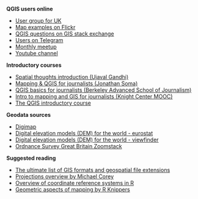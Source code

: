 **QGIS users online**

- [User group for UK](https://qgis.uk/)
- [Map examples on Flickr](https://www.flickr.com/groups/qgis/pool/)
- [QGIS questions on GIS stack exchange](https://gis.stackexchange.com/questions/tagged/qgis)
- [Users on Telegram](https://t.me/joinchat/Aq2V5RPoxYYhXqUPoxRWPQ)
- [Monthly meetup](https://github.com/qgis/QGIS/wiki)
- [Youtube channel](https://www.youtube.com/channel/UCGS162t4hkOA0b35ucf1yng/featured)


**Introductory courses**

- [Spatial thoughts introduction (Ujaval Gandhi)](https://courses.spatialthoughts.com/spatial-data-viz.html)
- [Mapping & QGIS for journalists (Jonathan Soma)](https://jonathansoma.com/tutorials/mapping/)
- [QGIS basics for journalists (Berkeley Advanced School of Journalism)](https://multimedia.journalism.berkeley.edu/tutorials/qgis-basics-journalists/)
- [Intro to mapping and GIS for journalists (Knight Center MOOC)](https://journalismcourses.org/course/mappingandgis/)
- [The QGIS introductory course](https://docs.qgis.org/testing/en/docs/gentle_gis_introduction/index.html#gentle-introduction-gis)


**Geodata sources**

- [Digimap](https://digimap.edina.ac.uk)
- [Digital elevation models (DEM) for the world - eurostat](https://ec.europa.eu/eurostat/web/gisco/geodata/reference-data/elevation/copernicus-dem/elevation)
- [Digital elevation models (DEM) for the world - viewfinder](http://viewfinderpanoramas.org/dem3.html)
- [Ordnance Survey Great Britain Zoomstack](https://www.ordnancesurvey.co.uk/business-government/products/open-zoomstack)


**Suggested reading**

- [The ultimate list of GIS formats and geospatial file extensions](https://gisgeography.com/gis-formats/)
- [Projections overview by Michael Corey](https://source.opennews.org/articles/choosing-right-map-projection/)
- [Overview of coordinate reference systems in R](https://www.nceas.ucsb.edu/sites/default/files/2020-04/OverviewCoordinateReferenceSystems.pdf)
- [Geometric aspects of mapping by R Knippers](https://kartoweb.itc.nl/geometrics/Introduction/introduction.html)
